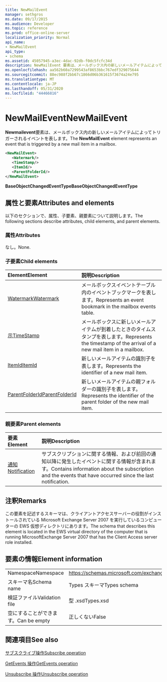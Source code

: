 ```yaml
---
title: NewMailEvent
manager: sethgros
ms.date: 09/17/2015
ms.audience: Developer
ms.topic: reference
ms.prod: office-online-server
localization_priority: Normal
api_name:
- NewMailEvent
api_type:
- schema
ms.assetid: 45057945-a3ec-4dac-92db-f0dc5fcfc34d
description: NewMailEvent 要素は、メールボックス内の新しいメールアイテムによってトリガーされるイベントを表します。
ms.openlocfilehash: aa562b60a7299543af8653bbc767edf329075644
ms.sourcegitcommit: 88ec988f2bb67c1866d06b361615f3674a24e795
ms.translationtype: MT
ms.contentlocale: ja-JP
ms.lasthandoff: 05/31/2020
ms.locfileid: "44466816"
---
```

# <a name="newmailevent"></a><span data-ttu-id="28d7c-103">NewMailEvent</span><span class="sxs-lookup"><span data-stu-id="28d7c-103">NewMailEvent</span></span>

<span data-ttu-id="28d7c-104">**Newmailevent**要素は、メールボックス内の新しいメールアイテムによってトリガーされるイベントを表します。</span><span class="sxs-lookup"><span data-stu-id="28d7c-104">The **NewMailEvent** element represents an event that is triggered by a new mail item in a mailbox.</span></span> 
  
```xml
<NewMailEvent>
   <Watermark/>
   <TimeStamp/>
   <ItemId/>
   <ParentFolderId/>
</NewMailEvent>
```

 <span data-ttu-id="28d7c-105">**BaseObjectChangedEventType**</span><span class="sxs-lookup"><span data-stu-id="28d7c-105">**BaseObjectChangedEventType**</span></span>
## <a name="attributes-and-elements"></a><span data-ttu-id="28d7c-106">属性と要素</span><span class="sxs-lookup"><span data-stu-id="28d7c-106">Attributes and elements</span></span>

<span data-ttu-id="28d7c-107">以下のセクションで、属性、子要素、親要素について説明します。</span><span class="sxs-lookup"><span data-stu-id="28d7c-107">The following sections describe attributes, child elements, and parent elements.</span></span>
  
### <a name="attributes"></a><span data-ttu-id="28d7c-108">属性</span><span class="sxs-lookup"><span data-stu-id="28d7c-108">Attributes</span></span>

<span data-ttu-id="28d7c-109">なし。</span><span class="sxs-lookup"><span data-stu-id="28d7c-109">None.</span></span>
  
### <a name="child-elements"></a><span data-ttu-id="28d7c-110">子要素</span><span class="sxs-lookup"><span data-stu-id="28d7c-110">Child elements</span></span>

|<span data-ttu-id="28d7c-111">**Element**</span><span class="sxs-lookup"><span data-stu-id="28d7c-111">**Element**</span></span>|<span data-ttu-id="28d7c-112">**説明**</span><span class="sxs-lookup"><span data-stu-id="28d7c-112">**Description**</span></span>|
|:-----|:-----|
|[<span data-ttu-id="28d7c-113">Watermark</span><span class="sxs-lookup"><span data-stu-id="28d7c-113">Watermark</span></span>](watermark.md) <br/> |<span data-ttu-id="28d7c-114">メールボックスイベントテーブル内のイベントブックマークを表します。</span><span class="sxs-lookup"><span data-stu-id="28d7c-114">Represents an event bookmark in the mailbox events table.</span></span>  <br/> |
|[<span data-ttu-id="28d7c-115">示</span><span class="sxs-lookup"><span data-stu-id="28d7c-115">TimeStamp</span></span>](timestamp.md) <br/> |<span data-ttu-id="28d7c-116">メールボックスに新しいメールアイテムが到着したときのタイムスタンプを表します。</span><span class="sxs-lookup"><span data-stu-id="28d7c-116">Represents the timestamp of the arrival of a new mail item in a mailbox.</span></span>  <br/> |
|[<span data-ttu-id="28d7c-117">ItemId</span><span class="sxs-lookup"><span data-stu-id="28d7c-117">ItemId</span></span>](itemid.md) <br/> |<span data-ttu-id="28d7c-118">新しいメールアイテムの識別子を表します。</span><span class="sxs-lookup"><span data-stu-id="28d7c-118">Represents the identifier of a new mail item.</span></span>  <br/> |
|[<span data-ttu-id="28d7c-119">ParentFolderId</span><span class="sxs-lookup"><span data-stu-id="28d7c-119">ParentFolderId</span></span>](parentfolderid.md) <br/> |<span data-ttu-id="28d7c-120">新しいメールアイテムの親フォルダーの識別子を表します。</span><span class="sxs-lookup"><span data-stu-id="28d7c-120">Represents the identifier of the parent folder of the new mail item.</span></span>  <br/> |
   
### <a name="parent-elements"></a><span data-ttu-id="28d7c-121">親要素</span><span class="sxs-lookup"><span data-stu-id="28d7c-121">Parent elements</span></span>

|<span data-ttu-id="28d7c-122">**要素**</span><span class="sxs-lookup"><span data-stu-id="28d7c-122">**Element**</span></span>|<span data-ttu-id="28d7c-123">**説明**</span><span class="sxs-lookup"><span data-stu-id="28d7c-123">**Description**</span></span>|
|:-----|:-----|
|[<span data-ttu-id="28d7c-124">通知</span><span class="sxs-lookup"><span data-stu-id="28d7c-124">Notification</span></span>](notification-ex15websvcsotherref.md) <br/> |<span data-ttu-id="28d7c-125">サブスクリプションに関する情報、および前回の通知以降に発生したイベントに関する情報が含まれます。</span><span class="sxs-lookup"><span data-stu-id="28d7c-125">Contains information about the subscription and the events that have occurred since the last notification.</span></span>  <br/> |
   
## <a name="remarks"></a><span data-ttu-id="28d7c-126">注釈</span><span class="sxs-lookup"><span data-stu-id="28d7c-126">Remarks</span></span>

<span data-ttu-id="28d7c-127">この要素を記述するスキーマは、クライアントアクセスサーバーの役割がインストールされている Microsoft Exchange Server 2007 を実行しているコンピューターの EWS 仮想ディレクトリにあります。</span><span class="sxs-lookup"><span data-stu-id="28d7c-127">The schema that describes this element is located in the EWS virtual directory of the computer that is running MicrosoftExchange Server 2007 that has the Client Access server role installed.</span></span>
  
## <a name="element-information"></a><span data-ttu-id="28d7c-128">要素の情報</span><span class="sxs-lookup"><span data-stu-id="28d7c-128">Element information</span></span>

|||
|:-----|:-----|
|<span data-ttu-id="28d7c-129">Namespace</span><span class="sxs-lookup"><span data-stu-id="28d7c-129">Namespace</span></span>  <br/> |https://schemas.microsoft.com/exchange/services/2006/types  <br/> |
|<span data-ttu-id="28d7c-130">スキーマ名</span><span class="sxs-lookup"><span data-stu-id="28d7c-130">Schema name</span></span>  <br/> |<span data-ttu-id="28d7c-131">Types スキーマ</span><span class="sxs-lookup"><span data-stu-id="28d7c-131">Types schema</span></span>  <br/> |
|<span data-ttu-id="28d7c-132">検証ファイル</span><span class="sxs-lookup"><span data-stu-id="28d7c-132">Validation file</span></span>  <br/> |<span data-ttu-id="28d7c-133">型 .xsd</span><span class="sxs-lookup"><span data-stu-id="28d7c-133">Types.xsd</span></span>  <br/> |
|<span data-ttu-id="28d7c-134">空にすることができます。</span><span class="sxs-lookup"><span data-stu-id="28d7c-134">Can be empty</span></span>  <br/> |<span data-ttu-id="28d7c-135">正しくない</span><span class="sxs-lookup"><span data-stu-id="28d7c-135">False</span></span>  <br/> |
   
## <a name="see-also"></a><span data-ttu-id="28d7c-136">関連項目</span><span class="sxs-lookup"><span data-stu-id="28d7c-136">See also</span></span>



[<span data-ttu-id="28d7c-137">サブスクライブ操作</span><span class="sxs-lookup"><span data-stu-id="28d7c-137">Subscribe operation</span></span>](subscribe-operation.md)
  
[<span data-ttu-id="28d7c-138">GetEvents 操作</span><span class="sxs-lookup"><span data-stu-id="28d7c-138">GetEvents operation</span></span>](getevents-operation.md)
  
[<span data-ttu-id="28d7c-139">Unsubscribe 操作</span><span class="sxs-lookup"><span data-stu-id="28d7c-139">Unsubscribe operation</span></span>](unsubscribe-operation.md)

